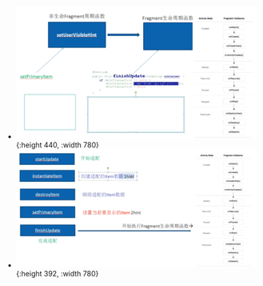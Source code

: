 - ![image.png](../assets/image_1691379533304_0.png){:height 440, :width 780}
- ![image.png](../assets/image_1691379604112_0.png){:height 392, :width 780}